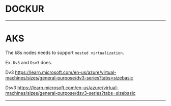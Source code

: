 # DOCKUR

---

# AKS

The k8s nodes needs to support `nested virtualization`.

Ex. `Dv3` and `Dsv3` does.

Dv3
https://learn.microsoft.com/en-us/azure/virtual-machines/sizes/general-purpose/dv3-series?tabs=sizebasic

Dsv3
https://learn.microsoft.com/en-us/azure/virtual-machines/sizes/general-purpose/dsv3-series?tabs=sizebasic

---

